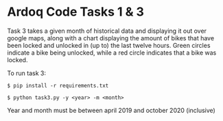 # Ardoq Code Tasks 1 & 3


Task 3 takes a given month of historical data and displaying it out over google maps,
along with a chart displaying the amount of bikes that have been locked and unlocked
in (up to) the last twelve hours.
Green circles indicate a bike being unlocked, while a red circle
indicates that a bike was locked.

To run task 3:

```$ pip install -r requirements.txt```

```$ python task3.py -y <year> -m <month>```

Year and month must be between april 2019 and october 2020 (inclusive)
